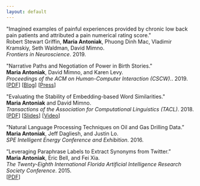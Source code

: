 ```yaml
---
layout: default
---
```


"Imagined examples of painful experiences provided by chronic low back pain patients and attributed a pain numerical rating score."  
Robert Stewart Griffin, **Maria Antoniak**, Phuong Dinh Mac, Vladimir Kramskiy, Seth Waldman, David Mimno.  
*Frontiers in Neuroscience*. 2019.  

"Narrative Paths and Negotiation of Power in Birth Stories."  
**Maria Antoniak**, David Mimno, and Karen Levy.  
*Proceedings of the ACM on Human-Computer Interaction (CSCW).*. 2019.  
[[PDF](https://maria-antoniak.github.io/resources/2019_cscw_birth_stories.pdf)]  [[Blog](https://maria-antoniak.github.io/2019/11/04/computational-reading-birth-stories.html)] [[Press](http://news.cornell.edu/stories/2019/11/online-birth-stories-reveal-power-imbalances)]  

"Evaluating the Stability of Embedding-based Word Similarities."  
**Maria Antoniak** and David Mimno.  
*Transactions of the Association for Computational Linguistics (TACL)*. 2018.  
[[PDF](https://maria-antoniak.github.io/resources/2018_evaluating_stability.pdf)] [[Slides](https://maria-antoniak.github.io/resources/2018_naacl_presentation_with_notes.pdf)] [[Video](https://vimeo.com/277670053)]  

”Natural Language Processing Techniques on Oil and Gas Drilling Data.”  
**Maria Antoniak**, Jeff Dagliesh, and Justin Lo.  
*SPE Intelligent Energy Conference and Exhibition*. 2016.  

”Leveraging Paraphrase Labels to Extract Synonyms from Twitter.”  
**Maria Antoniak**, Eric Bell, and Fei Xia.  
*The Twenty-Eighth International Florida Artificial Intelligence Research Society Conference*. 2015.  
[[PDF](https://maria-antoniak.github.io/resources/2015_leveraging_paraphrase.pdf)]  



<br>
